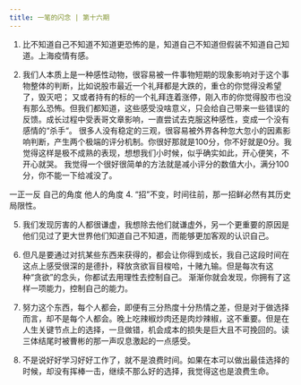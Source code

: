 ```yaml
---
title: 一笔的闪念 | 第十六期
---
```

1. 比不知道自己不知道不知道更恐怖的是，知道自己不知道但假装不知道自己知道。上海疫情有感。

2. 我们人本质上是一种感性动物，很容易被一件事物短期的现象影响对于这个事物整体的判断，比如说股市最近一个礼拜都是大跌的，重仓的你觉得没希望了，毁灭吧；
又或者持有的标的一个礼拜连着涨停，刚入市的你觉得股市也没有那么恐怖。但我们都知道，这些感受没啥意义，只会给自己带来一些错误的反馈。成长过程中受表哥文章影响，一直尝试去克服这种感性，变成一个没有感情的“杀手“。
很多人没有稳定的三观，很容易被外界各种忽大忽小的因素影响判断，产生两个极端的评分机制。你很好那就是100分，你不好就是0分。我觉得这样是极不成熟的表现，想想我们小时候，似乎确实如此，开心便笑，不开心就哭。
我觉得一个很好很简单的方法就是减小评分的数值大小，满分100分，你不能一下给减没了。 

一正一反  自己的角度 他人的角度
4. “招”不变，时间往前，那一招鲜必然有其历史局限性。

5. 我们发现厉害的人都很谦虚，我想除去他们就谦虚外，另一个更重要的原因是他们见过了更大世界他们知道自己不知道，而能够更加客观的认识自己。

6. 但凡是要通过对抗某些东西来获得的，都会让你得到成长，我自己这段时间在这点上感受很深的是德扑，释放贪欲盲目梭哈，十赌九输。但是每次有这种“贪欲”的念头，你都试去用理性去控制自己。
渐渐你就会发现，你拥有了这样一项能力，控制自己的能力。

7. 努力这个东西，每个人都会，即便有三分热度十分热情之差，但是对于做选择而言，却不是每个人都会。晚上吃辣椒炒肉还是肉炒辣椒，这不重要。但是在人生关键节点上的选择，一旦做错，机会成本的损失是巨大且不可挽回的。读三体结尾时被曹彬的那一声叹息激起的一点感受。

8. 不是说好好学习好好工作了，就不是浪费时间。如果在本可以做出最佳选择的时候，却没有挥棒一击，继续不那么好的选择，我觉得这也是浪费生命。

<commonFooter-for-idea></commonFooter-for-idea>
